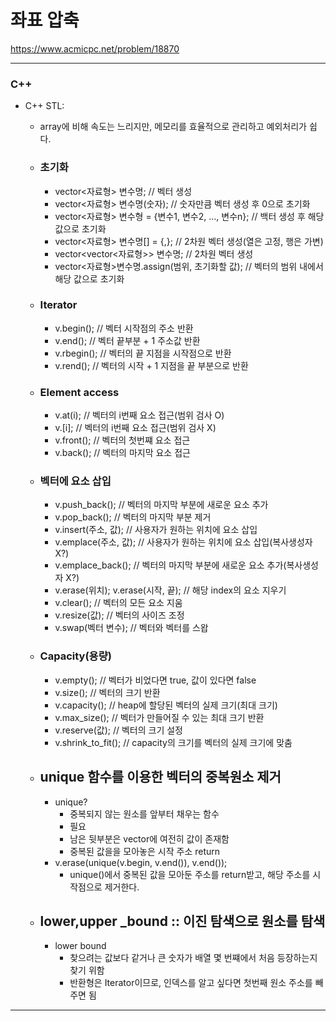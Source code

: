 # 좌표 압축

https://www.acmicpc.net/problem/18870

<hr>

### C++
- C++ STL: <vector>
  - array에 비해 속도는 느리지만, 메모리를 효율적으로 관리하고 예외처리가 쉽다.
  - ### 초기화
    - vector<자료형> 변수명; // 벡터 생성
    - vector<자료형> 변수명(숫자); // 숫자만큼 벡터 생성 후 0으로 초기화
    - vector<자료형> 변수형 = {변수1, 변수2, ..., 변수n}; // 백터 생성 후 해당 값으로 초기화
    - vector<자료형> 변수명[] = {,}; // 2차원 벡터 생성(열은 고정, 행은 가변)
    - vector<vector<자료형>> 변수명; // 2차원 벡터 생성
    - vector<자료형>변수명.assign(범위, 초기화할 값); // 벡터의 범위 내에서 해당 값으로 초기화
  - ### Iterator
    - v.begin(); // 벡터 시작점의 주소 반환
    - v.end(); // 벡터 끝부분 + 1 주소값 반환
    - v.rbegin(); // 벡터의 끝 지점을 시작점으로 반환
    - v.rend(); // 벡터의 시작 + 1 지점을 끝 부분으로 반환
  - ### Element access
    - v.at(i); // 벡터의 i번째 요소 접근(범위 검사 O)
    - v.[i]; // 벡터의 i번째 요소 접근(범위 검사 X)
    - v.front(); // 벡터의 첫번쨰 요소 접근
    - v.back(); // 벡터의 마지막 요소 접근
  - ### 벡터에 요소 삽입
    - v.push_back(); // 벡터의 마지막 부분에 새로운 요소 추가
    - v.pop_back(); // 벡터의 마지막 부분 제거
    - v.insert(주소, 값); // 사용자가 원하는 위치에 요소 삽입
    - v.emplace(주소, 값); // 사용자가 원하는 위치에 요소 삽입(복사생성자 X?)
    - v.emplace_back(); // 벡터의 마지막 부분에 새로운 요소 추가(복사생성자 X?)
    - v.erase(위치); v.erase(시작, 끝); // 해당 index의 요소 지우기
    - v.clear(); // 벡터의 모든 요소 지움
    - v.resize(값); // 벡터의 사이즈 조정
    - v.swap(벡터 변수); // 벡터와 벡터를 스왑
  - ### Capacity(용량)
    - v.empty(); // 벡터가 비었다면 true, 값이 있다면 false
    - v.size(); // 벡터의 크기 반환
    - v.capacity(); // heap에 할당된 벡터의 실제 크기(최대 크기)
    - v.max_size(); // 벡터가 만들어질 수 있는 최대 크기 반환
    - v.reserve(값); // 벡터의 크기 설정
    - v.shrink_to_fit(); // capacity의 크기를 벡터의 실제 크기에 맞춤

  - ## unique 함수를 이용한 벡터의 중복원소 제거
    - unique?
      - 중복되지 않는 원소를 앞부터 채우는 함수
      - <algorithm> 필요
      - 남은 뒷부분은 vector에 여전히 값이 존재함
      - 중복된 값을을 모아놓은 시작 주소 return
    - v.erase(unique(v.begin, v.end()), v.end());
      - unique()에서 중복된 값을 모아둔 주소를 return받고, 해당 주소를 시작점으로 제거한다.
    
  - ## lower,upper _bound :: 이진 탐색으로 원소를 탐색
    - lower bound
      - 찾으려는 값보다 같거나 큰 숫자가 배열 몇 번쨰에서 처음 등장하는지 찾기 위함
      - 반환형은 Iterator이므로, 인덱스를 알고 싶다면 첫번째 원소 주소를 빼 주면 됨

<hr>